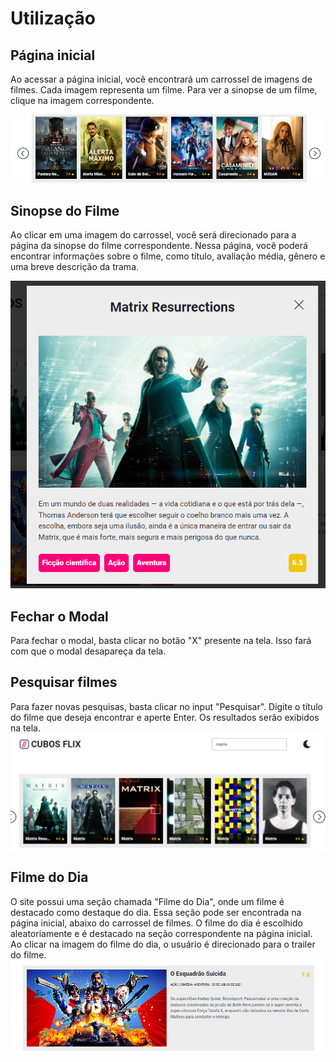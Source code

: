 
# Utilização
## Página inicial
Ao acessar a página inicial, você encontrará um carrossel de imagens de filmes. Cada imagem representa um filme. Para ver a sinopse de um filme, clique na imagem correspondente.

<img src="fotos/1.png" alt="Captura de Tela">

## Sinopse do Filme
Ao clicar em uma imagem do carrossel, você será direcionado para a página da sinopse do filme correspondente. Nessa página, você poderá encontrar informações sobre o filme, como título, avaliação média, gênero e uma breve descrição da trama.

<img src="fotos/3.png" alt="Captura de Tela">
 
## Fechar o Modal
Para fechar o modal, basta clicar no botão "X" presente na tela. Isso fará com que o modal desapareça da tela.

## Pesquisar filmes
Para fazer novas pesquisas, basta clicar no input "Pesquisar". Digite o título do filme que deseja encontrar e aperte Enter. Os resultados serão exibidos na tela.
 <img src="fotos/2.png" alt="Captura de Tela">
## Filme do Dia
O site possui uma seção chamada "Filme do Dia", onde um filme é destacado como destaque do dia. Essa seção pode ser encontrada na página inicial, abaixo do carrossel de filmes.
O filme do dia é escolhido aleatoriamente e é destacado na seção correspondente na página inicial. Ao clicar na imagem do filme do dia, o usuário é direcionado para o trailer do filme.
<img src="fotos/4.png" alt="Captura de Tela">
